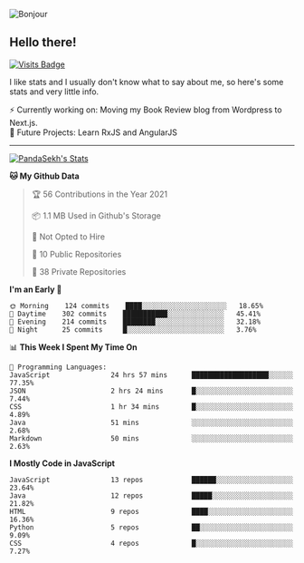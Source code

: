 ![Bonjour](https://i.redd.it/ayih4qogh2a51.png)

## Hello there!
[![Visits Badge](https://badges.pufler.dev/visits/PandaSekh/PandaSekh)](https://alessiofranceschi.me)

I like stats and I usually don't know what to say about me, so here's some stats and very little info.

⚡ Currently working on: Moving my Book Review blog from Wordpress to Next.js.  
🤔 Future Projects: Learn RxJS and AngularJS

---

[![PandaSekh's Stats](https://github-readme-stats.vercel.app/api?username=PandaSekh)](https://alessiofranceschi.me)

<!--START_SECTION:waka-->
**🐱 My Github Data** 

> 🏆 56 Contributions in the Year 2021
 > 
> 📦 1.1 MB Used in Github's Storage 
 > 
> 🚫 Not Opted to Hire
 > 
> 📜 10 Public Repositories 
 > 
> 🔑 38 Private Repositories  
 > 
**I'm an Early 🐤** 

```text
🌞 Morning    124 commits    ████░░░░░░░░░░░░░░░░░░░░░   18.65% 
🌆 Daytime    302 commits    ███████████░░░░░░░░░░░░░░   45.41% 
🌃 Evening    214 commits    ████████░░░░░░░░░░░░░░░░░   32.18% 
🌙 Night      25 commits     █░░░░░░░░░░░░░░░░░░░░░░░░   3.76%

```


📊 **This Week I Spent My Time On** 

```text
💬 Programming Languages: 
JavaScript               24 hrs 57 mins      ███████████████████░░░░░░   77.35% 
JSON                     2 hrs 24 mins       █░░░░░░░░░░░░░░░░░░░░░░░░   7.44% 
CSS                      1 hr 34 mins        █░░░░░░░░░░░░░░░░░░░░░░░░   4.89% 
Java                     51 mins             ░░░░░░░░░░░░░░░░░░░░░░░░░   2.68% 
Markdown                 50 mins             ░░░░░░░░░░░░░░░░░░░░░░░░░   2.63%

```

**I Mostly Code in JavaScript** 

```text
JavaScript               13 repos            ██████░░░░░░░░░░░░░░░░░░░   23.64% 
Java                     12 repos            █████░░░░░░░░░░░░░░░░░░░░   21.82% 
HTML                     9 repos             ████░░░░░░░░░░░░░░░░░░░░░   16.36% 
Python                   5 repos             ██░░░░░░░░░░░░░░░░░░░░░░░   9.09% 
CSS                      4 repos             █░░░░░░░░░░░░░░░░░░░░░░░░   7.27%

```



<!--END_SECTION:waka-->
